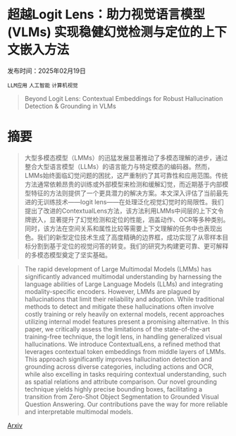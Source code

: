 # 超越Logit Lens：助力视觉语言模型 (VLMs) 实现稳健幻觉检测与定位的上下文嵌入方法

发布时间：2025年02月19日

`LLM应用` `人工智能` `计算机视觉`

> Beyond Logit Lens: Contextual Embeddings for Robust Hallucination Detection & Grounding in VLMs

# 摘要

> 大型多模态模型（LMMs）的迅猛发展显著推动了多模态理解的进步，通过整合大型语言模型（LLMs）的语言能力与特定模态的编码器。然而，LMMs始终面临幻觉问题的困扰，这严重制约了其可靠性和应用范围。传统方法通常依赖昂贵的训练或外部模型来检测和缓解幻觉，而近期基于内部模型特征的方法则提供了一个更具潜力的解决方案。本文深入评估了当前最先进的无训练技术——logit lens——在处理泛化视觉幻觉时的局限性。我们提出了改进的ContextualLens方法，该方法利用LMMs中间层的上下文令牌嵌入，显著提升了幻觉检测和定位的性能，涵盖动作、OCR等多种类别。同时，该方法在空间关系和属性比较等需要上下文理解的任务中也表现出色。我们的新型定位技术生成了高度精确的边界框，成功实现了从零样本目标分割到基于定位的视觉问答的转变。我们的研究为构建更可靠、更可解释的多模态模型奠定了坚实基础。

> The rapid development of Large Multimodal Models (LMMs) has significantly advanced multimodal understanding by harnessing the language abilities of Large Language Models (LLMs) and integrating modality-specific encoders. However, LMMs are plagued by hallucinations that limit their reliability and adoption. While traditional methods to detect and mitigate these hallucinations often involve costly training or rely heavily on external models, recent approaches utilizing internal model features present a promising alternative. In this paper, we critically assess the limitations of the state-of-the-art training-free technique, the logit lens, in handling generalized visual hallucinations. We introduce ContextualLens, a refined method that leverages contextual token embeddings from middle layers of LMMs. This approach significantly improves hallucination detection and grounding across diverse categories, including actions and OCR, while also excelling in tasks requiring contextual understanding, such as spatial relations and attribute comparison. Our novel grounding technique yields highly precise bounding boxes, facilitating a transition from Zero-Shot Object Segmentation to Grounded Visual Question Answering. Our contributions pave the way for more reliable and interpretable multimodal models.

[Arxiv](https://arxiv.org/abs/2411.19187)